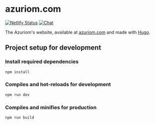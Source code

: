# azuriom.com

[![Netlify Status](https://api.netlify.com/api/v1/badges/ee43a926-04aa-4069-9a0d-22796ad0a389/deploy-status)](https://app.netlify.com/sites/azuriom/deploys)
[![Chat](https://img.shields.io/discord/625774284823986183?color=5865f2&label=Discord&logo=discord&logoColor=fff&style=flat-square)](https://azuriom.com/discord)

The Azuriom's website, available at [azuriom.com](https://azuriom.com) and made with [Hugo](https://gohugo.io/).

## Project setup for development

### Install required dependencies

```sh
npm install
```

### Compiles and hot-reloads for development

```sh
npm run dev
```

### Compiles and minifies for production

```sh
npm run build
```
